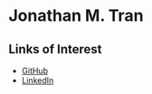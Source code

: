 # Jonathan M. Tran

## Links of Interest

* [GitHub](https://www.github.com/jonathanmtran)
* [LinkedIn](https://www.linkedin.com/in/jonathanmtran)

